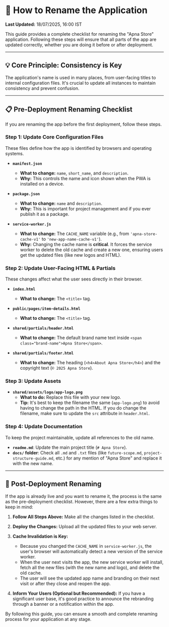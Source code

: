 # 🔄 How to Rename the Application

**Last Updated:** 18/07/2025, 16:00 IST

This guide provides a complete checklist for renaming the "Apna Store" application. Following these steps will ensure that all parts of the app are updated correctly, whether you are doing it before or after deployment.

---

## 💡 Core Principle: Consistency is Key

The application's name is used in many places, from user-facing titles to internal configuration files. It's crucial to update all instances to maintain consistency and prevent confusion.

---

## 📋 Pre-Deployment Renaming Checklist

If you are renaming the app before the first deployment, follow these steps.

### Step 1: Update Core Configuration Files

These files define how the app is identified by browsers and operating systems.

-   **`manifest.json`**
    -   **What to change:** `name`, `short_name`, and `description`.
    -   **Why:** This controls the name and icon shown when the PWA is installed on a device.

-   **`package.json`**
    -   **What to change:** `name` and `description`.
    -   **Why:** This is important for project management and if you ever publish it as a package.

-   **`service-worker.js`**
    -   **What to change:** The `CACHE_NAME` variable (e.g., from `'apna-store-cache-v1'` to `'new-app-name-cache-v1'`).
    -   **Why:** Changing the cache name is **critical**. It forces the service worker to delete the old cache and create a new one, ensuring users get the updated files (like new logos and HTML).

### Step 2: Update User-Facing HTML & Partials

These changes affect what the user sees directly in their browser.

-   **`index.html`**
    -   **What to change:** The `<title>` tag.

-   **`public/pages/item-details.html`**
    -   **What to change:** The `<title>` tag.

-   **`shared/partials/header.html`**
    -   **What to change:** The default brand name text inside `<span class="brand-name">Apna Store</span>`.

-   **`shared/partials/footer.html`**
    -   **What to change:** The heading (`<h4>About Apna Store</h4>`) and the copyright text (`© 2025 Apna Store`).

### Step 3: Update Assets

-   **`shared/assets/logo/app-logo.png`**
    -   **What to do:** Replace this file with your new logo.
    -   **Tip:** It's best to keep the filename the same (`app-logo.png`) to avoid having to change the path in the HTML. If you do change the filename, make sure to update the `src` attribute in `header.html`.

### Step 4: Update Documentation

To keep the project maintainable, update all references to the old name.

-   **`readme.md`**: Update the main project title (`# Apna Store`).
-   **`docs/` folder**: Check all `.md` and `.txt` files (like `future-scope.md`, `project-structure-guide.md`, etc.) for any mention of "Apna Store" and replace it with the new name.

---

## 🚀 Post-Deployment Renaming

If the app is already live and you want to rename it, the process is the same as the pre-deployment checklist. However, there are a few extra things to keep in mind:

1.  **Follow All Steps Above:** Make all the changes listed in the checklist.

2.  **Deploy the Changes:** Upload all the updated files to your web server.

3.  **Cache Invalidation is Key:**
    -   Because you changed the `CACHE_NAME` in `service-worker.js`, the user's browser will automatically detect a new version of the service worker.
    -   When the user next visits the app, the new service worker will install, fetch all the new files (with the new name and logo), and delete the old cache.
    -   The user will see the updated app name and branding on their next visit or after they close and reopen the app.

4.  **Inform Your Users (Optional but Recommended):** If you have a significant user base, it's good practice to announce the rebranding through a banner or a notification within the app.

By following this guide, you can ensure a smooth and complete renaming process for your application at any stage.